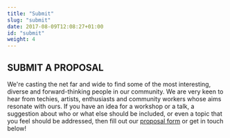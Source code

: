 ```yaml
---
title: "Submit"
slug: "submit"
date: 2017-08-09T12:08:27+01:00
id: "submit"
weight: 4
---
```


## SUBMIT A PROPOSAL

We're casting the net far and wide to find some of the most interesting, diverse and forward-thinking people in our community. We are very keen to hear from techies, artists, enthusiasts and community workers whose aims resonate with ours. If you have an idea for a workshop or a talk, a suggestion about who or what else should be included, or even a topic that you feel should be addressed, then fill out our [proposal form](www.example.com) or get in touch below!

